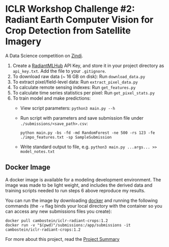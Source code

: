 # ICLR Workshop Challenge #2: Radiant Earth Computer Vision for Crop Detection from Satellite Imagery

A Data Science competition on [Zindi](https://zindi.africa/competitions/iclr-workshop-challenge-2-radiant-earth-computer-vision-for-crop-recognition).

1. Create a [RadiantMLHub](https://mlhub.earth/index.html#home) API Key, and store it in your project directory as `api_key.txt`. Add the file to your `.gitignore`.
2. To download raw data (~ 16 GB on disk): Run `download_data.py`
3. To extract pixel/field-level data: Run `extract_pixel_data.py`
4. To calculate remote sensing indexes: Run `get_features.py`
5. To calculate time series statistics per pixel: Run `get_pixel_stats.py`
6. To train model and make predictions:
    - View script parameters: `python3 main.py --h`
    - Run script with parameters and save submission file under `./submissions/<save_path>.csv`:

        ```python main.py -bs -fd -md RandomForest -ne 500 -rs 123 -fe ./impo_features.txt -sp SampleSubmission```

    - Write standard output to file, e.g. `python3 main.py ...args... >> model_notes.txt`

## Docker Image

A docker image is available for a modeling development environment. The image was made to be light weight, and includes the derived data and training scripts needed to run steps 6 above reproduce my results.

You can run the image by downloading [docker](https://docs.docker.com/) and running the following commands (the `-v` flag binds your local directory with the container so you can access any new submissions files you create):

```
docker pull cambostein/iclr-radiant-crops:1.2
docker run -v "$(pwd)"/submissions:/app/submissions -it cambostein/iclr-radiant-crops:1.2
```

For more about this project, read the [Project Summary](https://github.com/cameronbronstein/iclr-crop-detection/tree/master/Project%20Summary)
